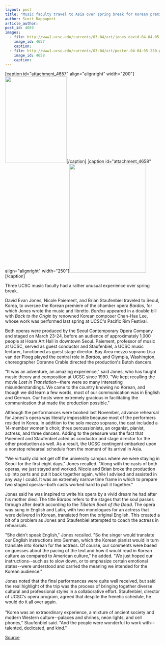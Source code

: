 ```yaml
---
layout: post
title: "Music faculty travel to Asia over spring break for Korean premiere of professor's first opera"
author: Scott Rappaport
article_author: 
post_id: 4659
images:
  - file: http://www1.ucsc.edu/currents/03-04/art/jones_david.04-04-05.200.jpg
    image_id: 4657
    caption: 
  - file: http://www1.ucsc.edu/currents/03-04/art/poster.04-04-05.250.gif
    image_id: 4658
    caption: 
---
```


[caption id="attachment_4657" align="alignright" width="200"]<a href="http://dev-ucsc-news.pantheonsite.io/wp-content/uploads/2004/04/jones_david.04-04-05.200.jpg"><img class="size-full wp-image-4657" src="http://dev-ucsc-news.pantheonsite.io/wp-content/uploads/2004/04/jones_david.04-04-05.200.jpg" alt="" width="200" height="282" /></a>[/caption]
[caption id="attachment_4658" align="alignright" width="250"]<a href="http://dev-ucsc-news.pantheonsite.io/wp-content/uploads/2004/04/poster.04-04-05.250.gif"><img class="size-full wp-image-4658" src="http://dev-ucsc-news.pantheonsite.io/wp-content/uploads/2004/04/poster.04-04-05.250.gif" alt="" width="250" height="354" /></a>[/caption]
<p>
  Three UCSC music faculty had a rather unusual experience over spring break.<br>
</p>
<p>
  David Evan Jones, Nicole Paiement, and Brian Staufenbiel traveled to Seoul, Korea, to oversee the Korean premiere of the chamber opera <i>Bardos,</i> for which Jones wrote the music and libretto. <i>Bardos</i> appeared in a double bill with <i>Back to the Origin</i> by renowned Korean composer Chan-Hae Lee, whose work was performed last spring at UCSC's Pacific Rim Festival.<br>
</p>
<p>
  Both operas were produced by the Seoul Contemporary Opera Company and staged on March 23-24, before an audience of approximately 1,000 people at Hoam Art Hall in downtown Seoul. Paiement, professor of music at UCSC, served as guest conductor and Staufenbiel, a UCSC music lecturer, functioned as guest stage director. Bay Area mezzo soprano Lisa van der Ploeg played the central role in <i>Bardos,</i> and Olympia, Washington, choreographer Doranne Crable directed the production's Butoh dancers.<br>
</p>
<p>
  "It was an adventure, an amazing experience," said Jones, who has taught music theory and composition at UCSC since 1990. "We kept recalling the movie <i>Lost in Translation</i>--there were so many interesting misunderstandings. We came to the country knowing no Korean, and though we did learn a few words, most of our communication was in English and German. Our hosts were extremely gracious in facilitating the communication that made the production possible."<br>
</p>
<p>
  Although the performances were booked last November, advance rehearsal for Jones's opera was literally impossible because most of the performers resided in Korea. In addition to the solo mezzo soprano, the cast included a 14-member women's choir, three percussionists, an organist, pianist, actress, and three dancers. Adding to the pressure was the fact that Paiement and Staufenbiel acted as conductor and stage director for the other production as well. As a result, the UCSC contingent embarked upon a nonstop rehearsal schedule from the moment of its arrival in Asia.<br>
</p>
<p>
  "We virtually did not get off the university campus where we were staying in Seoul for the first eight days," Jones recalled. "Along with the casts of both operas, we just stayed and worked. Nicole and Brian broke the production up into parts and put it back together again, while I advised and assisted in any way I could. It was an extremely narrow time frame in which to prepare two staged operas--both casts worked hard to pull it together."<br>
</p>
<p>
  Jones said he was inspired to write his opera by a vivid dream he had after his mother died. The title <i>Bardos</i> refers to the stages that the soul passes through after death according to the <i>Tibetan Book of the Dead.</i> The opera was sung in English and Latin, with two monologues for an actress that were delivered in Korean, translated from the original English. This created a bit of a problem as Jones and Staufenbiel attempted to coach the actress in rehearsals.<br>
</p>
<p>
  "She didn't speak English," Jones recalled. "So the singer would translate our English instructions into German, which the Korean pianist would in turn translate into Korean for the actress. Of course, our comments were based on guesses about the pacing of the text and how it would read in Korean culture as compared to American culture," he added. "We just hoped our instructions--such as to slow down, or to emphasize certain emotional states--were understood and carried the meaning we intended for the Korean audience."<br>
</p>
<p>
  Jones noted that the final performances were quite well received, but said the real highlight of the trip was the process of bringing together diverse cultural and professional styles in a collaborative effort. Staufenbiel, director of UCSC's opera program, agreed that despite the frenetic schedule, he would do it all over again.<br>
  <br>
  "Korea was an extraordinary experience, a mixture of ancient society and modern Western culture--palaces and shrines, neon lights, and cell phones," Staufenbiel said. "And the people were wonderful to work with--talented, dedicated, and kind."<br>
</p>
<p><a href="http://www1.ucsc.edu/currents/03-04/04-05/korea.html" title="Permalink to korea">Source</a></p>
